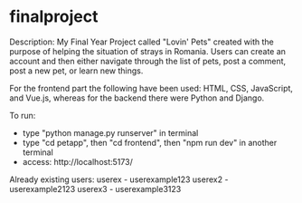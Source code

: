 # finalproject
Description:
My Final Year Project called "Lovin' Pets" created with the purpose of helping the situation of strays in Romania. 
Users can create an account and then either navigate through the list of pets, post a comment, post a new pet, or learn new things.

For the frontend part the following have been used: HTML, CSS, JavaScript, and Vue.js, whereas for the backend there were Python and Django.

To run:
- type "python manage.py runserver" in terminal
- type "cd petapp", then "cd frontend", then "npm run dev" in another terminal
- access: http://localhost:5173/

Already existing users:
userex - userexample123
userex2 - userexample2123
userex3 - userexample3123

